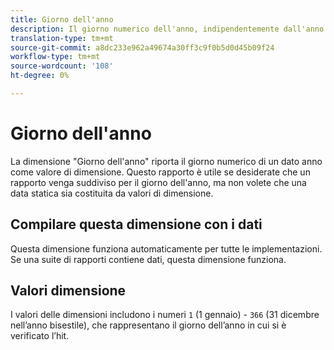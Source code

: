 ```yaml
---
title: Giorno dell'anno
description: Il giorno numerico dell'anno, indipendentemente dall'anno.
translation-type: tm+mt
source-git-commit: a8dc233e962a49674a30ff3c9f0b5d0d45b09f24
workflow-type: tm+mt
source-wordcount: '108'
ht-degree: 0%

---
```



# Giorno dell&#39;anno

La dimensione &quot;Giorno dell&#39;anno&quot; riporta il giorno numerico di un dato anno come valore di dimensione. Questo rapporto è utile se desiderate che un rapporto venga suddiviso per il giorno dell&#39;anno, ma non volete che una data statica sia costituita da valori di dimensione.

## Compilare questa dimensione con i dati

Questa dimensione funziona automaticamente per tutte le implementazioni. Se una suite di rapporti contiene dati, questa dimensione funziona.

## Valori dimensione

I valori delle dimensioni includono i numeri `1` (1 gennaio) - `366` (31 dicembre nell’anno bisestile), che rappresentano il giorno dell’anno in cui si è verificato l’hit.
